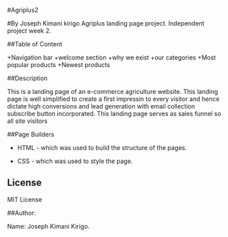 #Agriplus2

#By Joseph Kimani kirigo
Agriplus landing page project. Independent project week 2.

##Table of Content

+Navigation bar
+welcome section
+why we exist
+our categories
+Most popular products
+Newest products

##Description

<p>This is  a landing page of an e-commerce agriculture website. This landing page is well simplified to create a first impressin to every visitor and hence dictate high conversions and lead generation with email collection subscribe button incorporated. This landing page serves as sales funnel so all site visitors</p>

##Page Builders

* HTML - which was used to build the structure of the pages.

* CSS - which was used to style the page.

## License
MIT License

##Author: 

Name: Joseph Kimani Kirigo.
